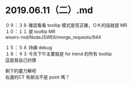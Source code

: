 # 2019.06.11（二）.md

０９：３８ 確認看看 tooltip 模式是否正確，ＯＫ的話就提 MR  
１０：１１ 提 tooltip MR  
wisers-rnd/NodeJSWE6/merge_requests/944  


１５：５８ 持續 debug  
１８：４３ 今天下午主要就是 for trend 的所有 tooltip  
這是我自己的債  

剩下的盡力解吧  
右邊的CT 有辦法不是 point 嗎？  
